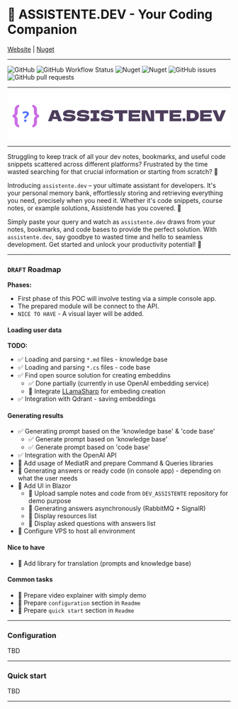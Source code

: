 # 🤖 ASSISTENTE.DEV - Your Coding Companion

 [Website](https://assistente.dev) | [Nuget](https://www.nuget.org/packages/ASSISTENTE/#readme-body-tab)

---

![GitHub](https://img.shields.io/github/license/jarmatys/DEV_ASSISTENTE) ![GitHub Workflow Status](https://img.shields.io/github/actions/workflow/status/jarmatys/DEV_ASSISTENTE/release-package.yml?label=release) ![Nuget](https://img.shields.io/nuget/v/ASSISTENTE?label=version) ![Nuget](https://img.shields.io/nuget/dt/ASSISTENTE) ![GitHub issues](https://img.shields.io/github/issues/jarmatys/DEV_ASSISTENTE) ![GitHub pull requests](https://img.shields.io/github/issues-pr/jarmatys/DEV_ASSISTENTE) 

---

![banner](ASSETS/banner.png)

---

Struggling to keep track of all your dev notes, bookmarks, and useful code snippets scattered across different platforms? Frustrated by the time wasted searching for that crucial information or starting from scratch? 🤔

Introducing `assistente.dev` – your ultimate assistant for developers. It's your personal memory bank, effortlessly storing and retrieving everything you need, precisely when you need it. Whether it's code snippets, course notes, or example solutions, Assistende has you covered. 🦾

Simply paste your query and watch as `assistente.dev` draws from your notes, bookmarks, and code bases to provide the perfect solution. With `assistente.dev`, say goodbye to wasted time and hello to seamless development. Get started and unlock your productivity potential! 🚀

---

### `DRAFT` Roadmap

**Phases:**

- First phase of this POC will involve testing via a simple console app.
- The prepared module will be connect to the API.
- `NICE TO HAVE` - A visual layer will be added.

#### Loading user data

**TODO:**

- ✅ Loading and parsing  `*.md` files - knowledge base
- ✅ Loading and parsing  `*.cs` files - code base
- ✅ Find open source solution for creating embeddins
    - ✅ Done partially (currently in use OpenAI embedding  service)
    - 🔳 Integrate [LLamaSharp](https://github.com/SciSharp/LLamaSharp) for embeding creation
- ✅ Integration with Qdrant - saving embeddings

#### Generating results

- ✅ Generating prompt based on the 'knowledge base' & 'code base'
    - ✅ Generate prompt based on 'knowledge base'
    - ✅ Generate prompt based on 'code base'
- ✅ Integration with the OpenAI API
- 🔳 Add usage of MediatR and prepare Command & Queries libraries 
- 🔳 Generating answers or ready code (in console app) - depending on what the user needs
- 🔳 Add UI in Blazor
    - 🔳 Upload sample notes and code from `DEV_ASSISTENTE` repository for demo purpose
    - 🔳 Generating answers asynchronously (RabbitMQ + SignalR)
    - 🔳 Display resources list
    - 🔳 Display asked questions with answers list
- 🔳 Configure VPS to host all environment

#### Nice to have

- 🔳 Add library for translation (prompts and knowledge base)

#### Common tasks

- 🔳 Prepare video explainer with simply demo
- 🔳 Prepare `configuration` section in `Readme`
- 🔳 Prepare `quick start` section in `Readme`

---

### Configuration

TBD

---

### Quick start

TBD

---
